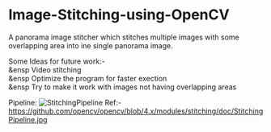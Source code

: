 # Image-Stitching-using-OpenCV

A panorama image stitcher which stitches multiple images with some overlapping area into ine single panorama image. <br>

Some Ideas for future work:- <br>
  &ensp Video stitching <br>
  &ensp Optimize the program for faster exection <br>
  &ensp Try to make it work with images not having overlapping areas <br>

Pipeline:
![StitchingPipeline](https://user-images.githubusercontent.com/56795892/147409166-b94288b0-e5d5-42ba-9cce-17280fff7d0d.jpg)
Ref:- https://github.com/opencv/opencv/blob/4.x/modules/stitching/doc/StitchingPipeline.jpg
